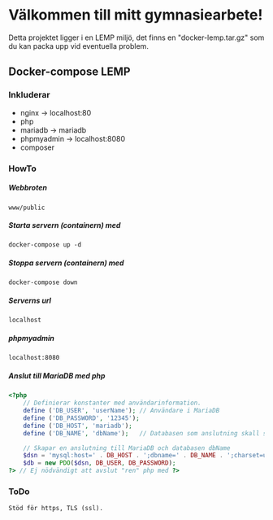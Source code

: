 # Välkommen till mitt gymnasiearbete!

Detta projektet ligger i en LEMP miljö, det finns en "docker-lemp.tar.gz" som du kan packa upp vid eventuella problem.








## Docker-compose LEMP
### Inkluderar
- nginx -> localhost:80
- php   
- mariadb -> mariadb
- phpmyadmin -> localhost:8080
- composer

### HowTo

##### Webbroten
    www/public
##### Starta servern (containern) med
    docker-compose up -d
##### Stoppa servern (containern) med
    docker-compose down
##### Serverns url
    localhost
##### phpmyadmin
    localhost:8080
##### Anslut till MariaDB med php

````php
<?php
    // Definierar konstanter med användarinformation.
    define ('DB_USER', 'userName'); // Användare i MariaDB
    define ('DB_PASSWORD', '12345');
    define ('DB_HOST', 'mariadb');
    define ('DB_NAME', 'dbName');   // Databasen som anslutning skall ske till

    // Skapar en anslutning till MariaDB och databasen dbName
    $dsn = 'mysql:host=' . DB_HOST . ';dbname=' . DB_NAME . ';charset=utf8';
    $db = new PDO($dsn, DB_USER, DB_PASSWORD);
?> // Ej nödvändigt att avslut "ren" php med ?>
````
### ToDo
    Stöd för https, TLS (ssl).
